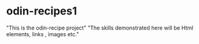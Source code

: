 # odin-recipes1
"This is the odin-recipe project"
"The skills demonstrated here will be Html elements, links , images etc."